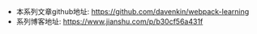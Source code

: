 - 本系列文章github地址: https://github.com/davenkin/webpack-learning
- 系列博客地址: https://www.jianshu.com/p/b30cf56a431f

